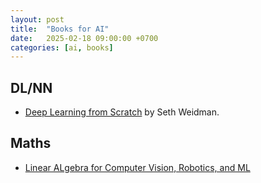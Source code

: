 ```yaml
---
layout: post
title:  "Books for AI"
date:   2025-02-18 09:00:00 +0700
categories: [ai, books]
---
```


## DL/NN
- [Deep Learning from Scratch](https://drive.google.com/file/d/1-0UeElqfj4g1h6ogkXFqxXFSc9n-3z2m/view) by Seth Weidman.

## Maths
- [Linear ALgebra for Computer Vision, Robotics, and ML](https://www.cis.upenn.edu/~cis5150/linalg-I-f.pdf)
